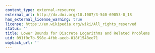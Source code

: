 ```yaml
---
content_type: external-resource
external_url: http://dx.doi.org/10.1007/3-540-69053-0_18
has_external_license_warning: true
license: https://en.wikipedia.org/wiki/All_rights_reserved
status: ''
title: Lower Bounds for Discrete Logarithms and Related Problems
uid: 091f0c7b-598e-4fbb-aeeb-018f1548ee71
wayback_url: ''
---
```


